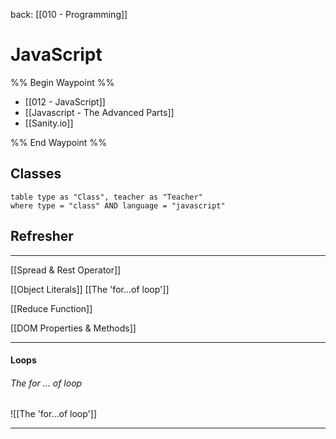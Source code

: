 back: [[010 - Programming]]


# JavaScript

%% Begin Waypoint %%
- [[012 - JavaScript]]
- [[Javascript - The Advanced Parts]]
- [[Sanity.io]]

%% End Waypoint %%


## Classes

```dataview
table type as "Class", teacher as "Teacher"
where type = "class" AND language = "javascript"

```









## Refresher
---

 [[Spread & Rest Operator]]

[[Object Literals]]
[[The 'for...of loop']]

[[Reduce Function]]

[[DOM Properties & Methods]]


___

#### Loops

###### The for ... of loop
![[The 'for...of loop']]

---
